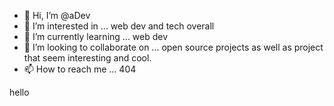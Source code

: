 - 👋 Hi, I’m @aDev
- 👀 I’m interested in ... web dev and tech overall
- 🌱 I’m currently learning ... web dev
- 💞️ I’m looking to collaborate on ... open source projects as well as project that seem interesting and cool.
- 📫 How to reach me ... 404

<!---
Senkuu-Midoriya/Senkuu-Midoriya is a ✨ special ✨ repository because its `README.md` (this file) appears on your GitHub profile.
You can click the Preview link to take a look at your changes.
--->
hello
